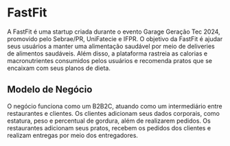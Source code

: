 # FastFit

A FastFit é uma startup criada durante o evento Garage Geração Tec 2024, promovido pelo Sebrae/PR, UniFatecie e IFPR. O objetivo da FastFit é ajudar seus usuários a manter uma alimentação saudável por meio de deliveries de alimentos saudáveis. Além disso, a plataforma rastreia as calorias e macronutrientes consumidos pelos usuários e recomenda pratos que se encaixam com seus planos de dieta.
## Modelo de Negócio
O negócio funciona como um B2B2C, atuando como um intermediário entre restaurantes e clientes. Os clientes adicionam seus dados corporais, como estatura, peso e percentual de gordura, além de realizarem pedidos. Os restaurantes adicionam seus pratos, recebem os pedidos dos clientes e realizam entregas por meio dos entregadores.

